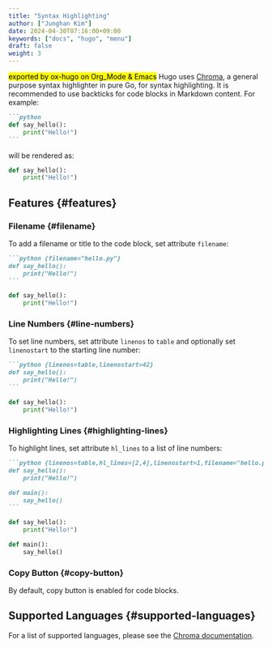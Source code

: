 ```yaml
---
title: "Syntax Highlighting"
author: ["Junghan Kim"]
date: 2024-04-30T07:16:00+09:00
keywords: ["docs", "hugo", "menu"]
draft: false
weight: 3
---
```


<mark>exported by ox-hugo on Org_Mode &amp; Emacs</mark> Hugo uses [Chroma](https://github.com/alecthomas/chroma), a general purpose syntax highlighter in pure Go, for syntax highlighting. It is recommended to use backticks for code blocks in Markdown content. For example:

<!--more-->

````markdown { linenos=false,filename="Markdown" }
```python
def say_hello():
    print("Hello!")
```
````

will be rendered as:

````python
def say_hello():
    print("Hello!")
````


## Features {#features}


### Filename {#filename}

To add a filename or title to the code block, set attribute `filename`:

````markdown { linenos=false,filename="Markdown" }
```python {filename="hello.py"}
def say_hello():
    print("Hello!")
```
````

````python { linenos=true,filename="hello.py" }
def say_hello():
    print("Hello!")
````


### Line Numbers {#line-numbers}

To set line numbers, set attribute `linenos` to `table` and optionally set `linenostart` to the starting line number:

````markdown { linenos=false,filename="Markdown" }
```python {linenos=table,linenostart=42}
def say_hello():
    print("Hello!")
```
````

````python { linenos=table,linenostart=42 }
def say_hello():
    print("Hello!")
````


### Highlighting Lines {#highlighting-lines}

To highlight lines, set attribute `hl_lines` to a list of line numbers:

````markdown { linenos=false,filename="Markdown" }
```python {linenos=table,hl_lines=[2,4],linenostart=1,filename="hello.py"}
def say_hello():
    print("Hello!")

def main():
    say_hello()
```
````

````python { linenos=table,hl_lines=[2,4],linenostart=1,filename="hello.py" }
def say_hello():
    print("Hello!")

def main():
    say_hello()
````


### Copy Button {#copy-button}

By default, copy button is enabled for code blocks.


## Supported Languages {#supported-languages}

For a list of supported languages, please see the [Chroma documentation](https://github.com/alecthomas/chroma#supported-languages).
